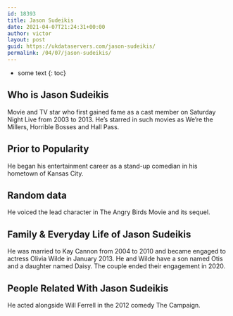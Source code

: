 ```yaml
---
id: 18393
title: Jason Sudeikis
date: 2021-04-07T21:24:31+00:00
author: victor
layout: post
guid: https://ukdataservers.com/jason-sudeikis/
permalink: /04/07/jason-sudeikis/
---
```


* some text
{: toc}


## Who is Jason Sudeikis



Movie and TV star who first gained fame as a cast member on Saturday Night Live from 2003 to 2013. He&#8217;s starred in such movies as We&#8217;re the Millers, Horrible Bosses and Hall Pass. 

                
                
                
## Prior to Popularity



He began his entertainment career as a stand-up comedian in his hometown of Kansas City.

                
                
                
## Random data



He voiced the lead character in The Angry Birds Movie and its sequel. 

                
                
                
## Family & Everyday Life of Jason Sudeikis



He was married to Kay Cannon from 2004 to 2010 and became engaged to actress Olivia Wilde in January 2013. He and Wilde have a son named Otis and a daughter named Daisy. The couple ended their engagement in 2020.

                
                
                
## People Related With Jason Sudeikis



He acted alongside Will Ferrell in the 2012 comedy The Campaign.

                
              
            
          
          
          